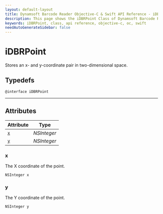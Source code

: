 ```yaml
---
layout: default-layout
title: Dynamsoft Barcode Reader Objective-C & Swift API Reference - iDBRPoint Class
description: This page shows the iDBRPoint Class of Dynamsoft Barcode Reader for iOS SDK.
keywords: iDBRPoint, class, api reference, objective-c, oc, swift
needAutoGenerateSidebar: false
---
```



# iDBRPoint

Stores an x- and y-coordinate pair in two-dimensional space.

## Typedefs

```objc
@interface iDBRPoint
``` 

---

## Attributes
  
| Attribute | Type | 
|---------- | ---- | 
| [`x`](#x) | *NSInteger* |
| [`y`](#y) | *NSInteger* |


### x

The X coordinate of the point.

```objc
NSInteger x
```

### y

The Y coordinate of the point.

```objc
NSInteger y
```
